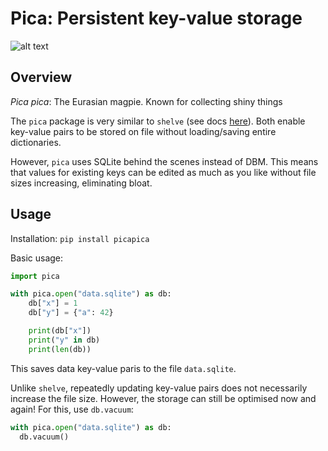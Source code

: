 # Pica: Persistent key-value storage

![alt text](https://github.com/user-attachments/assets/125b4dc3-a3a7-4397-aa36-917e64f34951? "Pica header")

## Overview

_Pica pica_: The Eurasian magpie. Known for collecting shiny things 

The `pica` package is very similar to `shelve` (see docs [here](https://docs.python.org/3/library/shelve.html)). Both enable key-value pairs to be stored on file without loading/saving entire dictionaries.
 
However, `pica` uses SQLite behind the scenes instead of DBM. This means that values for existing keys can be edited as much as you like without file sizes increasing, eliminating bloat.

## Usage

Installation: `pip install picapica`

Basic usage:

```python
import pica

with pica.open("data.sqlite") as db:
    db["x"] = 1
    db["y"] = {"a": 42}

    print(db["x"])
    print("y" in db)
    print(len(db))

```

This saves data key-value paris to the file `data.sqlite`.

Unlike `shelve`, repeatedly updating key-value pairs does not necessarily increase the file size. However, the storage can still be optimised now and again! For this, use `db.vacuum`:

```python
with pica.open("data.sqlite") as db:
  db.vacuum()
```